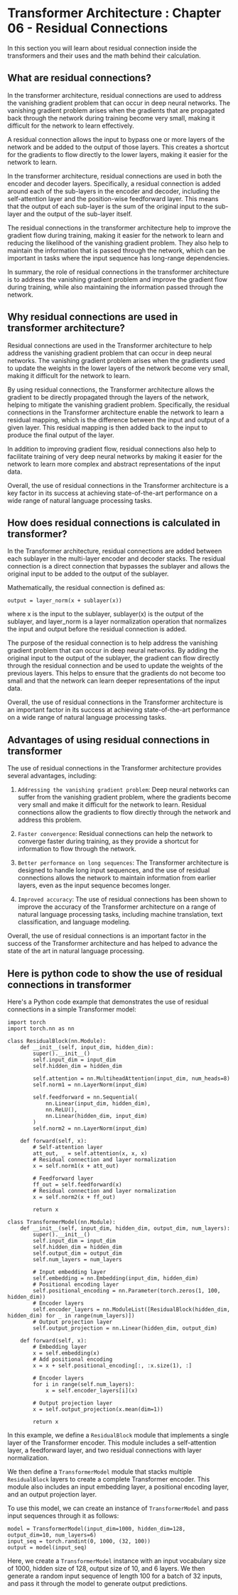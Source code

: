 # Transformer Architecture : Chapter 06 - Residual Connections #

In this section you will learn about residual connection inside the transformers and their uses and the math behind their calculation.

## What are residual connections?

In the transformer architecture, residual connections are used to address the vanishing gradient problem that can occur in deep neural networks. The vanishing gradient problem arises when the gradients that are propagated back through the network during training become very small, making it difficult for the network to learn effectively.

A residual connection allows the input to bypass one or more layers of the network and be added to the output of those layers. This creates a shortcut for the gradients to flow directly to the lower layers, making it easier for the network to learn.

In the transformer architecture, residual connections are used in both the encoder and decoder layers. Specifically, a residual connection is added around each of the sub-layers in the encoder and decoder, including the self-attention layer and the position-wise feedforward layer. This means that the output of each sub-layer is the sum of the original input to the sub-layer and the output of the sub-layer itself.

The residual connections in the transformer architecture help to improve the gradient flow during training, making it easier for the network to learn and reducing the likelihood of the vanishing gradient problem. They also help to maintain the information that is passed through the network, which can be important in tasks where the input sequence has long-range dependencies.

In summary, the role of residual connections in the transformer architecture is to address the vanishing gradient problem and improve the gradient flow during training, while also maintaining the information passed through the network.

## Why residual connections are used in transformer architecture?

Residual connections are used in the Transformer architecture to help address the vanishing gradient problem that can occur in deep neural networks. The vanishing gradient problem arises when the gradients used to update the weights in the lower layers of the network become very small, making it difficult for the network to learn.

By using residual connections, the Transformer architecture allows the gradient to be directly propagated through the layers of the network, helping to mitigate the vanishing gradient problem. Specifically, the residual connections in the Transformer architecture enable the network to learn a residual mapping, which is the difference between the input and output of a given layer. This residual mapping is then added back to the input to produce the final output of the layer.

In addition to improving gradient flow, residual connections also help to facilitate training of very deep neural networks by making it easier for the network to learn more complex and abstract representations of the input data.

Overall, the use of residual connections in the Transformer architecture is a key factor in its success at achieving state-of-the-art performance on a wide range of natural language processing tasks.

## How does residual connections is calculated in transformer?

In the Transformer architecture, residual connections are added between each sublayer in the multi-layer encoder and decoder stacks. The residual connection is a direct connection that bypasses the sublayer and allows the original input to be added to the output of the sublayer.

Mathematically, the residual connection is defined as:

```
output = layer_norm(x + sublayer(x))
```

where x is the input to the sublayer, sublayer(x) is the output of the sublayer, and layer_norm is a layer normalization operation that normalizes the input and output before the residual connection is added.

The purpose of the residual connection is to help address the vanishing gradient problem that can occur in deep neural networks. By adding the original input to the output of the sublayer, the gradient can flow directly through the residual connection and be used to update the weights of the previous layers. This helps to ensure that the gradients do not become too small and that the network can learn deeper representations of the input data.

Overall, the use of residual connections in the Transformer architecture is an important factor in its success at achieving state-of-the-art performance on a wide range of natural language processing tasks.

## Advantages of using residual connections in transformer

The use of residual connections in the Transformer architecture provides several advantages, including:

1. `Addressing the vanishing gradient problem`: Deep neural networks can suffer from the vanishing gradient problem, where the gradients become very small and make it difficult for the network to learn. Residual connections allow the gradients to flow directly through the network and address this problem.

2. `Faster convergence`: Residual connections can help the network to converge faster during training, as they provide a shortcut for information to flow through the network.

3. `Better performance on long sequences`: The Transformer architecture is designed to handle long input sequences, and the use of residual connections allows the network to maintain information from earlier layers, even as the input sequence becomes longer.

4. `Improved accuracy`: The use of residual connections has been shown to improve the accuracy of the Transformer architecture on a range of natural language processing tasks, including machine translation, text classification, and language modeling.

Overall, the use of residual connections is an important factor in the success of the Transformer architecture and has helped to advance the state of the art in natural language processing.


## Here is python code to show the use of residual connections in transformer

Here's a Python code example that demonstrates the use of residual connections in a simple Transformer model:

```
import torch
import torch.nn as nn

class ResidualBlock(nn.Module):
    def __init__(self, input_dim, hidden_dim):
        super().__init__()
        self.input_dim = input_dim
        self.hidden_dim = hidden_dim
        
        self.attention = nn.MultiheadAttention(input_dim, num_heads=8)
        self.norm1 = nn.LayerNorm(input_dim)
        
        self.feedforward = nn.Sequential(
            nn.Linear(input_dim, hidden_dim),
            nn.ReLU(),
            nn.Linear(hidden_dim, input_dim)
        )
        self.norm2 = nn.LayerNorm(input_dim)
    
    def forward(self, x):
        # Self-attention layer
        att_out, _ = self.attention(x, x, x)
        # Residual connection and layer normalization
        x = self.norm1(x + att_out)
        
        # Feedforward layer
        ff_out = self.feedforward(x)
        # Residual connection and layer normalization
        x = self.norm2(x + ff_out)
        
        return x

class TransformerModel(nn.Module):
    def __init__(self, input_dim, hidden_dim, output_dim, num_layers):
        super().__init__()
        self.input_dim = input_dim
        self.hidden_dim = hidden_dim
        self.output_dim = output_dim
        self.num_layers = num_layers
        
        # Input embedding layer
        self.embedding = nn.Embedding(input_dim, hidden_dim)
        # Positional encoding layer
        self.positional_encoding = nn.Parameter(torch.zeros(1, 100, hidden_dim))
        # Encoder layers
        self.encoder_layers = nn.ModuleList([ResidualBlock(hidden_dim, hidden_dim) for _ in range(num_layers)])
        # Output projection layer
        self.output_projection = nn.Linear(hidden_dim, output_dim)
    
    def forward(self, x):
        # Embedding layer
        x = self.embedding(x)
        # Add positional encoding
        x = x + self.positional_encoding[:, :x.size(1), :]
        
        # Encoder layers
        for i in range(self.num_layers):
            x = self.encoder_layers[i](x)
        
        # Output projection layer
        x = self.output_projection(x.mean(dim=1))
        
        return x

```

In this example, we define a `ResidualBlock` module that implements a single layer of the Transformer encoder. This module includes a self-attention layer, a feedforward layer, and two residual connections with layer normalization.

We then define a `TransformerModel` module that stacks multiple `ResidualBlock` layers to create a complete Transformer encoder. This module also includes an input embedding layer, a positional encoding layer, and an output projection layer.

To use this model, we can create an instance of `TransformerModel` and pass input sequences through it as follows:

```
model = TransformerModel(input_dim=1000, hidden_dim=128, output_dim=10, num_layers=6)
input_seq = torch.randint(0, 1000, (32, 100))
output = model(input_seq)

```

Here, we create a `TransformerModel` instance with an input vocabulary size of 1000, hidden size of 128, output size of 10, and 6 layers. We then generate a random input sequence of length 100 for a batch of 32 inputs, and pass it through the model to generate output predictions.

